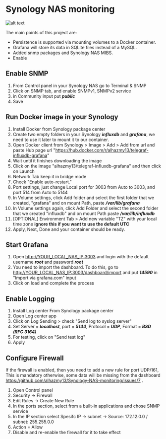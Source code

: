 # Synology NAS monitoring

![alt text](https://github.com/alhazmy13/Synology-NAS-monitoring/blob/master/dashboard.png)

The main points of this project are:

* Persistence is supported via mounting volumes to a Docker container.
* Grafana will store its data in SQLite files instead of a MySQL.
* Added snmp packages and Synology NAS MIBS.
* Enable 

## Enable SNMP
1. From Control panel in your Synology NAS go to Terminal & SNMP
2. Click on SNMP tab, and enable SNMPv1, SNMPv2 service
3. in Community input put ***public***
4. Save

## Run Docker image in your Synology

1. Install Docker from Synology package center
2. Create two empty folders in your Synology ***influxdb*** and ***grafana***, we need to use it later to mount it to our container.
3. Open Docker client from Synology > Image > Add > Add from url and paste Hub page url "https://hub.docker.com/r/alhazmy13/telegraf-influxdb-grafana"
4. Wait until it finishes downloading the image
5. Click on the image "alhazmy13/telegraf-influxdb-grafana" and then click on Launch
6. Network Tab keep it in bridge mode 
7. Check "Enable auto-restart."
8. Port settings, just change Local port for 3003 from Auto to 3003, and port 514 from Auto to 5144
9. In Volume settings, click Add folder and select the first folder that we created, "grafana" and on mount Path, paste ***/var/lib/grafana***
10. In Volume settings again, click Add Folder and select the second folder that we created "influxdb" and on mount Path paste ***/var/lib/influxdb***
12. [OPTIONAL] Environment Tab > Add new variable "TZ" with your local time zone **ignore this if you want to use the default UTC**
14. Apply, Next, Done and your container should be ready.

## Start Grafana

1. Open [http://YOUR_LOCAL_NAS_IP:3003](http://YOUR_LOCAL_NAS_IP:3003) and login with the default username ***root*** and password ***root***
2. You need to import the dashboard. To do this, go to [http://YOUR_LOCAL_NAS_IP:3003/dashboard/import](http://YOUR_LOCAL_NAS_IP:3003/dashboard/import) and put ***14590*** in "Import via grafana.com" input
3. Click on load and complete the process

## Enable Logging
1. Install Log center From Synology package center
2. Open Log center app
3. Click on Log Sending > check "Send log to syslog server"
3. Set Server = ***localhost***,  port = ***5144***, Protocol = ***UDP***, Format = ***BSD (RFC 3164)***
4. For testing, click on "Send test log" 
4. Apply

## Configure Firewall
If the firewall is enabled, then you need to add a new rule for port UDP/161, This is mandatory otherwise, some data will be missing from the dashboard https://github.com/alhazmy13/Synology-NAS-monitoring/issues/7 .

1.  Open Control panel
2.  Security -> Firewall
3.  Edit Rules -> Create New Rule
4.  In the ports section, select from a built-in applications and chose SNMP service
5.  In the IP section select Spesifc IP -> subnet -> Source: 172.12.0.0 / subnet: 255.255.0.0
6.  Action = Allow
7.  Disable and re-enable the firewall for it to take effect
